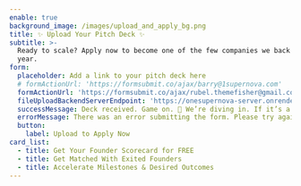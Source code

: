 ```yaml
---
enable: true
background_image: /images/upload_and_apply_bg.png
title: ✨ Upload Your Pitch Deck ✨
subtitle: >-
  Ready to scale? Apply now to become one of the few companies we back each
  year.
form:
  placeholder: Add a link to your pitch deck here
  # formActionUrl: 'https://formsubmit.co/ajax/barry@1supernova.com'
  formActionUrl: 'https://formsubmit.co/ajax/rubel.themefisher@gmail.com'
  fileUploadBackendServerEndpoint: 'https://onesupernova-server.onrender.com/api/drive-uploads'
  successMessage: Deck received. Game on. 🎯 We’re diving in. If it’s a fit, you’ll hear from us soon — and things might just go Supernova
  errorMessage: There was an error submitting the form. Please try again.
  button:
    label: Upload to Apply Now
card_list:
  - title: Get Your Founder Scorecard for FREE
  - title: Get Matched With Exited Founders
  - title: Accelerate Milestones & Desired Outcomes
---
```

